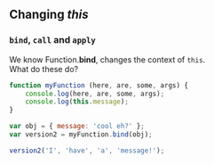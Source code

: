 ## Changing *this*

### `bind`, `call` and `apply`

We know Function.**bind**, changes the context of `this`.  
What do these do?  

```javascript
function myFunction (here, are, some, args) {
	console.log(here, are, some, args);
	console.log(this.message);
}

var obj = { message: 'cool eh?' };
var version2 = myFunction.bind(obj);

version2('I', 'have', 'a', 'message!');
```